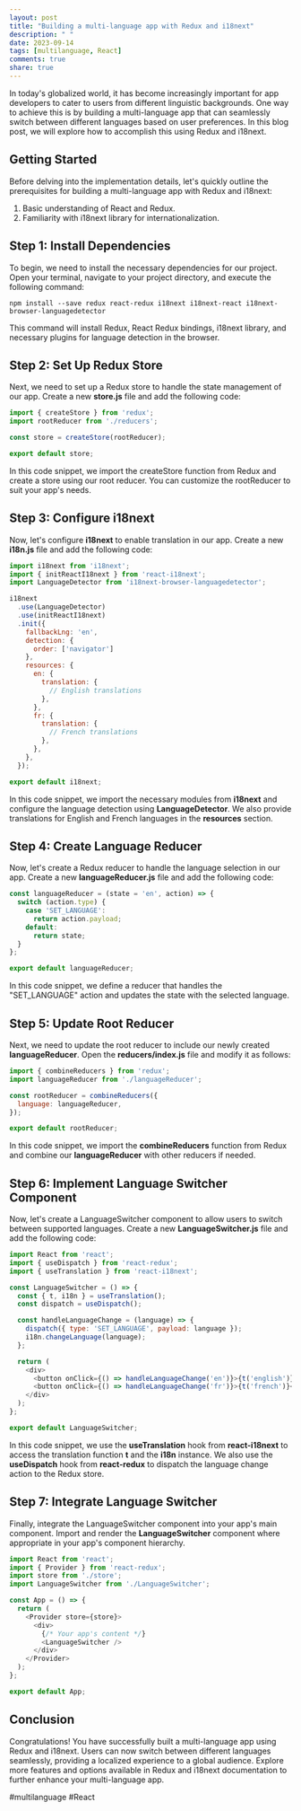 ```yaml
---
layout: post
title: "Building a multi-language app with Redux and i18next"
description: " "
date: 2023-09-14
tags: [multilanguage, React]
comments: true
share: true
---
```


In today's globalized world, it has become increasingly important for app developers to cater to users from different linguistic backgrounds. One way to achieve this is by building a multi-language app that can seamlessly switch between different languages based on user preferences. In this blog post, we will explore how to accomplish this using Redux and i18next.

## Getting Started

Before delving into the implementation details, let's quickly outline the prerequisites for building a multi-language app with Redux and i18next:

1. Basic understanding of React and Redux.
2. Familiarity with i18next library for internationalization.

## Step 1: Install Dependencies

To begin, we need to install the necessary dependencies for our project. Open your terminal, navigate to your project directory, and execute the following command:

```shell
npm install --save redux react-redux i18next i18next-react i18next-browser-languagedetector
```

This command will install Redux, React Redux bindings, i18next library, and necessary plugins for language detection in the browser.

## Step 2: Set Up Redux Store

Next, we need to set up a Redux store to handle the state management of our app. Create a new **store.js** file and add the following code:

```javascript
import { createStore } from 'redux';
import rootReducer from './reducers';

const store = createStore(rootReducer);

export default store;
```

In this code snippet, we import the createStore function from Redux and create a store using our root reducer. You can customize the rootReducer to suit your app's needs.

## Step 3: Configure i18next

Now, let's configure **i18next** to enable translation in our app. Create a new **i18n.js** file and add the following code:

```javascript
import i18next from 'i18next';
import { initReactI18next } from 'react-i18next';
import LanguageDetector from 'i18next-browser-languagedetector';

i18next
  .use(LanguageDetector)
  .use(initReactI18next)
  .init({
    fallbackLng: 'en',
    detection: {
      order: ['navigator']
    },
    resources: {
      en: {
        translation: {
          // English translations
        },
      },
      fr: {
        translation: {
          // French translations
        },
      },
    },
  });

export default i18next;
```

In this code snippet, we import the necessary modules from **i18next** and configure the language detection using **LanguageDetector**. We also provide translations for English and French languages in the **resources** section.

## Step 4: Create Language Reducer

Now, let's create a Redux reducer to handle the language selection in our app. Create a new **languageReducer.js** file and add the following code:

```javascript
const languageReducer = (state = 'en', action) => {
  switch (action.type) {
    case 'SET_LANGUAGE':
      return action.payload;
    default:
      return state;
  }
};

export default languageReducer;
```

In this code snippet, we define a reducer that handles the "SET_LANGUAGE" action and updates the state with the selected language.

## Step 5: Update Root Reducer

Next, we need to update the root reducer to include our newly created **languageReducer**. Open the **reducers/index.js** file and modify it as follows:

```javascript
import { combineReducers } from 'redux';
import languageReducer from './languageReducer';

const rootReducer = combineReducers({
  language: languageReducer,
});

export default rootReducer;
```

In this code snippet, we import the **combineReducers** function from Redux and combine our **languageReducer** with other reducers if needed.

## Step 6: Implement Language Switcher Component

Now, let's create a LanguageSwitcher component to allow users to switch between supported languages. Create a new **LanguageSwitcher.js** file and add the following code:

```javascript
import React from 'react';
import { useDispatch } from 'react-redux';
import { useTranslation } from 'react-i18next';

const LanguageSwitcher = () => {
  const { t, i18n } = useTranslation();
  const dispatch = useDispatch();

  const handleLanguageChange = (language) => {
    dispatch({ type: 'SET_LANGUAGE', payload: language });
    i18n.changeLanguage(language);
  };

  return (
    <div>
      <button onClick={() => handleLanguageChange('en')}>{t('english')}</button>
      <button onClick={() => handleLanguageChange('fr')}>{t('french')}</button>
    </div>
  );
};

export default LanguageSwitcher;
```

In this code snippet, we use the **useTranslation** hook from **react-i18next** to access the translation function **t** and the **i18n** instance. We also use the **useDispatch** hook from **react-redux** to dispatch the language change action to the Redux store.

## Step 7: Integrate Language Switcher

Finally, integrate the LanguageSwitcher component into your app's main component. Import and render the **LanguageSwitcher** component where appropriate in your app's component hierarchy.

```javascript
import React from 'react';
import { Provider } from 'react-redux';
import store from './store';
import LanguageSwitcher from './LanguageSwitcher';

const App = () => {
  return (
    <Provider store={store}>
      <div>
        {/* Your app's content */}
        <LanguageSwitcher />
      </div>
    </Provider>
  );
};

export default App;
```

## Conclusion

Congratulations! You have successfully built a multi-language app using Redux and i18next. Users can now switch between different languages seamlessly, providing a localized experience to a global audience. Explore more features and options available in Redux and i18next documentation to further enhance your multi-language app.

#multilanguage #React